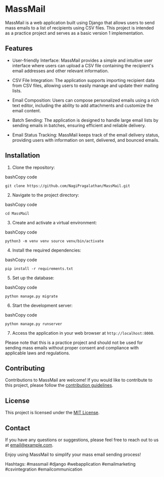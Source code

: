 # MassMail

MassMail is a web application built using Django that allows users to send mass emails to a list of recipients using CSV files. This project is intended as a practice project and serves as a basic version 1 implementation.

## Features

- User-friendly Interface: MassMail provides a simple and intuitive user interface where users can upload a CSV file containing the recipient's email addresses and other relevant information.
    
- CSV File Integration: The application supports importing recipient data from CSV files, allowing users to easily manage and update their mailing lists.
    
- Email Composition: Users can compose personalized emails using a rich text editor, including the ability to add attachments and customize the email content.
    
- Batch Sending: The application is designed to handle large email lists by sending emails in batches, ensuring efficient and reliable delivery.
    
- Email Status Tracking: MassMail keeps track of the email delivery status, providing users with information on sent, delivered, and bounced emails.
    

## Installation

1. Clone the repository:

bashCopy code

`git clone https://github.com/NagiPragalathan/MassMail.git` 

2. Navigate to the project directory:

bashCopy code

`cd MassMail` 

3. Create and activate a virtual environment:

bashCopy code

`python3 -m venv venv
source venv/bin/activate` 

4. Install the required dependencies:

bashCopy code

`pip install -r requirements.txt` 

5. Set up the database:

bashCopy code

`python manage.py migrate` 

6. Start the development server:

bashCopy code

`python manage.py runserver` 

7. Access the application in your web browser at `http://localhost:8000`.

Please note that this is a practice project and should not be used for sending mass emails without proper consent and compliance with applicable laws and regulations.

## Contributing

Contributions to MassMail are welcome! If you would like to contribute to this project, please follow the [contribution guidelines](https://chat.openai.com/CONTRIBUTING.md).

## License

This project is licensed under the [MIT License](https://chat.openai.com/LICENSE).

## Contact

If you have any questions or suggestions, please feel free to reach out to us at [email@example.com](mailto:email@example.com).

Enjoy using MassMail to simplify your mass email sending process!

Hashtags: #massmail #django #webapplication #emailmarketing #csvintegration #emailcommunication
